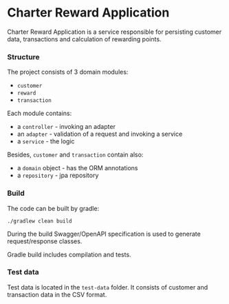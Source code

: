 # Charter Reward Application

Charter Reward Application is a service responsible for persisting customer data, transactions
and calculation of rewarding points.

### Structure
The project consists of 3 domain modules:
- `customer`
- `reward`
- `transaction`

Each module contains:
- a `controller` - invoking an adapter   
- an `adapter` - validation of a request and invoking a service   
- a `service` - the logic

Besides, `customer` and `transaction` contain also:
- a `domain` object - has the ORM annotations
- a `repository` - jpa repository

### Build
The code can be built by gradle:
```
./gradlew clean build
```

During the build Swagger/OpenAPI specification is used to generate request/response 
classes.

Gradle build includes compilation and tests.

### Test data
Test data is located in the `test-data` folder. It consists of customer and transaction data in the CSV format.